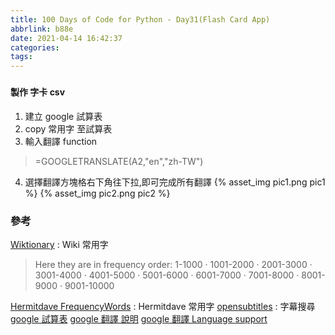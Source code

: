 ```yaml
---
title: 100 Days of Code for Python - Day31(Flash Card App)
abbrlink: b88e
date: 2021-04-14 16:42:37
categories:
tags:
---
```


### 
#### 製作 字卡 csv
1. 建立 google 試算表
2. copy 常用字 至試算表
3. 輸入翻譯 function
> =GOOGLETRANSLATE(A2,"en","zh-TW")
<!--more-->

4. 選擇翻譯方塊格右下角往下拉,即可完成所有翻譯
{% asset_img pic1.png pic1 %}
{% asset_img pic2.png pic2 %}





### 參考
[Wiktionary](https://en.wiktionary.org/wiki/Wiktionary:Frequency_lists) : Wiki 常用字
> Here they are in frequency order:
> 1-1000 · 1001-2000 · 2001-3000 · 3001-4000 · 4001-5000 · 5001-6000 · 6001-7000 · 7001-8000 · 8001-9000 · 9001-10000

[Hermitdave FrequencyWords](https://github.com/hermitdave/FrequencyWords/tree/master/content/2018) : Hermitdave 常用字
[opensubtitles](https://www.opensubtitles.org/en/search/subs) : 字幕搜尋
[google 試算表](https://www.google.com/sheets/about/)
[google 翻譯 說明](https://support.google.com/docs/answer/3093331?hl=en-GB)
[google 翻譯 Language support](https://cloud.google.com/translate/docs/languages?hl=en)